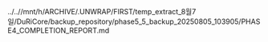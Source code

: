 ../..//mnt/h/ARCHIVE/.UNWRAP/FIRST/temp_extract_8월7일/DuRiCore/backup_repository/phase5_5_backup_20250805_103905/PHASE4_COMPLETION_REPORT.md